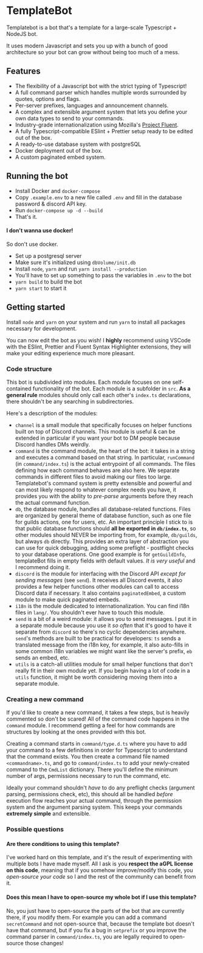 # TemplateBot
Templatebot is a bot that's a template for a large-scale Typescript + NodeJS bot.

It uses modern Javascript and sets you up with a bunch of good architecture so your bot can grow without being too much of a mess.

## Features
- The flexibility of a Javascript bot with the strict typing of Typescript!
- A full command parser which handles multiple words surrounded by quotes, options and flags.
- Per-server prefixes, languages and announcement channels.
- A complex and extensible argument system that lets you define your own data types to send to your commands.
- Industry-grade internationalization using Mozilla's [Project Fluent](https://www.projectfluent.org/).
- A fully Typescript-compatible ESlint + Prettier setup ready to be edited out of the box.
- A ready-to-use database system with postgreSQL
- Docker deployment out of the box.
- A custom paginated embed system.

## Running the bot

- Install Docker and `docker-compose`
- Copy `.example.env` to a new file called `.env` and fill in the database password & discord API key.
- Run `docker-compose up -d --build`
- That's it.

#### I don't wanna use docker!

So don't use docker.
- Set up a postgresql server
- Make sure it's initialized using `dbVolume/init.db`
- Install `node`, `yarn` and run `yarn install --production`
- You'll have to set up something to pass the variables in `.env` to the bot
- `yarn build` to build the bot
- `yarn start` to start it

## Getting started
Install `node` and `yarn` on your system and run `yarn` to install all packages necessary for development.

You can now edit the bot as you wish! I **highly** recommend using VSCode with the ESlint, Prettier and Fluent Syntax Highlighter extensions, they will make your editing experience much more pleasant.

### Code structure
This bot is subdivided into modules. Each module focuses on one self-contained functionality of the bot. Each module is a subfolder in `src`. **As a general rule** modules should only call each other's `index.ts` declarations, there shouldn't be any searching in subdirectories.

Here's a description of the modules:
- `channel` is a small module that specifically focuses on helper functions built on top of Discord channels. This module is useful & can be extended in particular if you want your bot to DM people because Discord handles DMs weirdly.
- `command` is the command module, the heart of the bot: it takes in a string and executes a command based on that string. In particular, `runCommand` (in `command/index.ts`) is the actual entrypoint of all commands. The files defining how each command behaves are also here. We separate commands in different files to avoid making our files too large. Templatebot's command system is pretty extensible and powerful and can most likely respond to whatever complex needs you have, it provides you with the ability to *pre-parse* arguments before they reach the actual command function.
- `db`, the database module, handles all database-related functions. Files are organized by general theme of database function, such as one file for guilds actions, one for users, etc. An important principle I stick to is that public database functions should **all be exported in `db/index.ts`**, so other modules should NEVER be importing from, for example, `db/guilds`, but always `db` directly. This provides an extra layer of abstraction you can use for quick debugging, adding some preflight - postflight checks to your database operations. One good example is for `getGuildInfo`, templateBot fills in empty fields with default values. *It is very useful* and I recommend doing it.
- `discord` is the module for interfacing with the Discord API *except for sending messages* (see `send`). It receives all Discord events, it also provides a few helper functions other modules can call to access Discord data if necessary. It also contains `paginatedEmbed`, a custom module to make quick paginated embeds.
- `i18n` is the module dedicated to internationalization. You can find i18n files in `lang/`. You shouldn't ever have to touch this module.
- `send` is a bit of a weird module: it allows you to send messages. I put it in a separate module because you use it *so often* that it's good to have it separate from `discord` so there's no cyclic dependencies anywhere. `send`'s methods are built to be practical for developers: `ts` sends a translated message from the i18n key, for example, it also auto-fills in some common i18n variables we might want like the server's prefix, `eb` sends an embed, etc.
- `utils` is a catch-all utilities module for small helper functions that don't really fit in their own module yet. If you begin having a lot of code in a `utils` function, it might be worth considering moving them into a separate module.

### Creating a new command
If you'd like to create a new command, it takes a few steps, but is heavily commented so don't be scared! All of the command code happens in the `command` module. I recommend getting a feel for how commands are structures by looking at the ones provided with this bot.

Creating a command starts in `command/type.d.ts` where you have to add your command to a few definitions in order for Typescript to understand that the command exists. You then create a command file named `<commandname>.ts`, and go to `command/index.ts` to add your newly-created command to the `CmdList` dictionary. There you'll define the minimum number of args, permissions necessary to run the command, etc.

Ideally your command shouldn't *have* to do any preflight checks (argument parsing, permissions check, etc), this should all be handled *before* execution flow reaches your actual command, through the permission system and the argument parsing system. This keeps your commands **extremely simple** and extensible.

### Possible questions

#### Are there conditions to using this template?
I've worked hard on this template, and it's the result of experimenting with multiple bots I have made myself. All I ask is you **respect the aGPL license on this code**, meaning that if you somehow improve/modify this code, you *open-source your code* so I and the rest of the community can benefit from it.

#### Does this mean I have to open-source my whole bot if I use this template?
No, you just have to open-source the parts of the bot that are currently there, if you modify them. For example you can add a command `secretCommand` and not open-source that, because the template bot doesn't have that command, but if you fix a bug in `setprefix` or you improve the command parser in `command/index.ts`, you are legally required to open-source those changes!